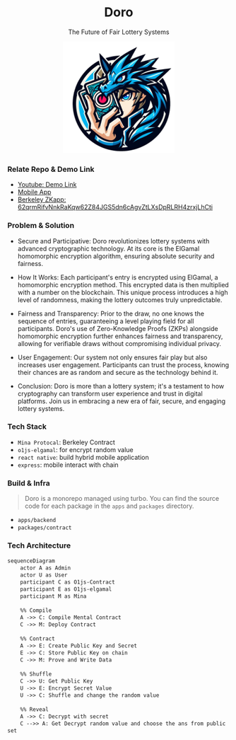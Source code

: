 <div align="center">
<h1>Doro</h1>

<p> The Future of Fair Lottery Systems</p>

<img src="https://github.com/hollow-leaf/doro/raw/main/apps/docs/Doro.png" width="50%" height="50%"></img>
</div>


### Relate Repo & Demo Link
- [Youtube: Demo Link](https://youtu.be/aE60gMIqetU)
- [Mobile App](https://github.com/hollow-leaf/doro-mobile/)
- [Berkeley ZKapp: 62qrmRifvNnkRaKqw62Z84JGS5dn6cAgvZtLXsDpRLRH4zrxjLhCti ](https://minascan.io/berkeley/account/B62qrmRifvNnkRaKqw62Z84JGS5dn6cAgvZtLXsDpRLRH4zrxjLhCti/zkApp?type=zk-acc)

### Problem & Solution
- Secure and Participative: Doro revolutionizes lottery systems with advanced cryptographic technology. At its core is the ElGamal homomorphic encryption algorithm, ensuring absolute security and fairness.

- How It Works: Each participant's entry is encrypted using ElGamal, a homomorphic encryption method. This encrypted data is then multiplied with a number on the blockchain. This unique process introduces a high level of randomness, making the lottery outcomes truly unpredictable.

- Fairness and Transparency: Prior to the draw, no one knows the sequence of entries, guaranteeing a level playing field for all participants. Doro's use of Zero-Knowledge Proofs (ZKPs) alongside homomorphic encryption further enhances fairness and transparency, allowing for verifiable draws without compromising individual privacy.

- User Engagement: Our system not only ensures fair play but also increases user engagement. Participants can trust the process, knowing their chances are as random and secure as the technology behind it.

- Conclusion: Doro is more than a lottery system; it's a testament to how cryptography can transform user experience and trust in digital platforms. Join us in embracing a new era of fair, secure, and engaging lottery systems.

### Tech Stack 
- `Mina Protocal`: Berkeley Contract
- `o1js-elgamal`: for encrypt random value
- `react native`: build hybrid mobile application
- `express`: mobile interact with chain
 
### Build & Infra
> Doro is a monorepo managed using turbo. You can find the source code for each package in the `apps` and `packages` directory.

- `apps/backend`
- `packages/contract` 

### Tech Architecture
```mermaid
sequenceDiagram
    actor A as Admin
    actor U as User
    participant C as O1js-Contract
    participant E as O1js-elgamal
    participant M as Mina

    %% Compile
    A ->> C: Compile Mental Contract
    C ->> M: Deploy Contract
    
    %% Contract
    A ->> E: Create Public Key and Secret
    E ->> C: Store Public Key on chain
    C ->> M: Prove and Write Data
    
    %% Shuffle
    C ->> U: Get Public Key
    U ->> E: Encrypt Secret Value
    U ->> C: Shuffle and change the random value

    %% Reveal
    A ->> C: Decrypt with secret
    C -->> A: Get Decrypt random value and choose the ans from public set
```